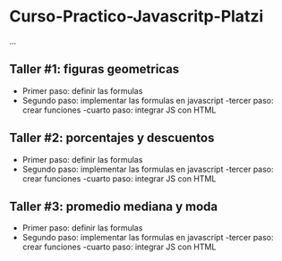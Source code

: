 # Curso-Practico-Javascritp-Platzi

...

## Taller #1: figuras geometricas


- Primer paso: definir las formulas
- Segundo paso: implementar las formulas en javascript
-tercer paso: crear funciones
-cuarto paso: integrar JS con HTML

## Taller #2: porcentajes y descuentos


- Primer paso: definir las formulas
- Segundo paso: implementar las formulas en javascript
-tercer paso: crear funciones
-cuarto paso: integrar JS con HTML

## Taller #3: promedio mediana y moda


- Primer paso: definir las formulas
- Segundo paso: implementar las formulas en javascript
-tercer paso: crear funciones
-cuarto paso: integrar JS con HTML